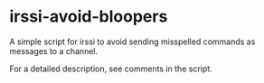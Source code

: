 irssi-avoid-bloopers
====================

A simple script for irssi to avoid sending misspelled commands as messages to a channel.

For a detailed description, see comments in the script.

